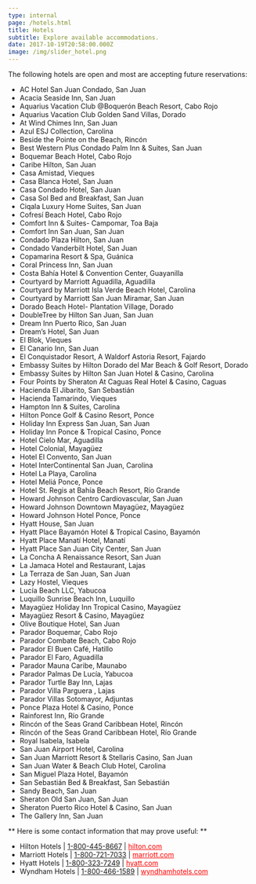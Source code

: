 ```yaml
---
type: internal
page: /hotels.html
title: Hotels
subtitle: Explore available accommodations.
date: 2017-10-19T20:58:00.000Z
image: /img/slider_hotel.png
---
```

The following hotels are open and most are accepting future reservations:

* AC Hotel San Juan Condado, San Juan
* Acacia Seaside Inn, San Juan
* Aquarius Vacation Club @Boquerón Beach Resort, Cabo Rojo
* Aquarius Vacation Club Golden Sand Villas, Dorado
* At Wind Chimes Inn, San Juan
* Azul ESJ Collection, Carolina
* Beside the Pointe on the Beach, Rincón
* Best Western Plus Condado Palm Inn & Suites, San Juan
* Boquemar Beach Hotel, Cabo Rojo
* Caribe Hilton, San Juan
* Casa Amistad, Vieques
* Casa Blanca Hotel, San Juan
* Casa Condado Hotel, San Juan
* Casa Sol Bed and Breakfast, San Juan
* Ciqala Luxury Home Suites, San Juan
* Cofresí Beach Hotel, Cabo Rojo
* Comfort Inn & Suites- Campomar, Toa Baja
* Comfort Inn San Juan, San Juan
* Condado Plaza Hilton, San Juan
* Condado Vanderbilt Hotel, San Juan
* Copamarina Resort & Spa, Guánica
* Coral Princess Inn, San Juan
* Costa Bahía Hotel & Convention Center, Guayanilla
* Courtyard by Marriott Aguadilla, Aguadilla
* Courtyard by Marriott Isla Verde Beach Hotel, Carolina
* Courtyard by Marriott San Juan Miramar, San Juan
* Dorado Beach Hotel- Plantation Village, Dorado
* DoubleTree by Hilton San Juan, San Juan
* Dream Inn Puerto Rico, San Juan
* Dream’s Hotel, San Juan
* El Blok, Vieques
* El Canario Inn, San Juan
* El Conquistador Resort, A Waldorf Astoria Resort, Fajardo
* Embassy Suites by Hilton Dorado del Mar Beach & Golf Resort, Dorado
* Embassy Suites by Hilton San Juan Hotel & Casino, Carolina
* Four Points by Sheraton At Caguas Real Hotel & Casino, Caguas
* Hacienda El Jibarito, San Sebastián
* Hacienda Tamarindo, Vieques
* Hampton Inn & Suites, Carolina
* Hilton Ponce Golf & Casino Resort, Ponce
* Holiday Inn Express San Juan, San Juan
* Holiday Inn Ponce & Tropical Casino, Ponce
* Hotel Cielo Mar, Aguadilla
* Hotel Colonial, Mayagüez
* Hotel El Convento, San Juan
* Hotel InterContinental San Juan, Carolina
* Hotel La Playa, Carolina
* Hotel Meliá Ponce, Ponce
* Hotel St. Regis at Bahía Beach Resort, Río Grande
* Howard Johnson Centro Cardiovascular, San Juan
* Howard Johnson Downtown Mayagüez, Mayagüez
* Howard Johnson Hotel Ponce, Ponce
* Hyatt House, San Juan
* Hyatt Place Bayamón Hotel & Tropical Casino, Bayamón
* Hyatt Place Manatí Hotel, Manatí
* Hyatt Place San Juan City Center, San Juan
* La Concha A Renaissance Resort, San Juan
* La Jamaca Hotel and Restaurant, Lajas
* La Terraza de San Juan, San Juan
* Lazy Hostel, Vieques
* Lucía Beach LLC, Yabucoa
* Luquillo Sunrise Beach Inn, Luquillo
* Mayagüez Holiday Inn Tropical Casino, Mayagüez
* Mayagüez Resort & Casino, Mayagüez
* Olive Boutique Hotel, San Juan
* Parador Boquemar, Cabo Rojo
* Parador Combate Beach, Cabo Rojo
* Parador El Buen Café, Hatillo
* Parador El Faro, Aguadilla
* Parador Mauna Caribe, Maunabo
* Parador Palmas De Lucía, Yabucoa
* Parador Turtle Bay Inn, Lajas
* Parador Villa Parguera , Lajas
* Parador Villas Sotomayor, Adjuntas
* Ponce Plaza Hotel & Casino, Ponce
* Rainforest Inn, Río Grande
* Rincón of the Seas Grand Caribbean Hotel, Rincón
* Rincón of the Seas Grand Caribbean Hotel, Río Grande
* Royal Isabela, Isabela
* San Juan Airport Hotel, Carolina
* San Juan Marriott Resort & Stellaris Casino, San Juan
* San Juan Water & Beach Club Hotel, Carolina
* San Miguel Plaza Hotel, Bayamón
* San Sebastián Bed & Breakfast, San Sebastián
* Sandy Beach, San Juan
* Sheraton Old San Juan, San Juan
* Sheraton Puerto Rico Hotel & Casino, San Juan
* The Gallery Inn, San Juan
  		

** Here is some contact information that may prove useful: **

* Hilton Hotels | [1-800-445-8667](tel:+18004458667) | <a target="_blank" style="color: red !important;" href="http://www3.hilton.com/">hilton.com </a>
* Marriott Hotels | [1-800-721-7033](tel:+18007217033) | <a target="_blank" style="color: red !important;" href="https://www.marriott.com">marriott.com</a>
* Hyatt Hotels | [1-800-323-7249](tel:+18003237249) | <a target="_blank" style="color: red !important;" href="https://www.hyatt.com/">hyatt.com</a>
* Wyndham Hotels | [1-800-466-1589](tel:+18004661589) | <a target="_blank" style="color: red !important;" href="https://www.wyndhamhotels.com/">wyndhamhotels.com </a>
